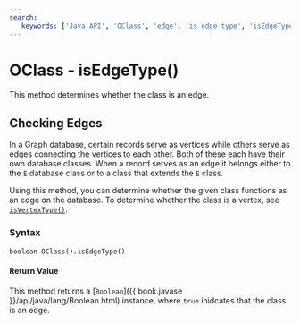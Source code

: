 ```yaml
---
search:
   keywords: ['Java API', 'OClass', 'edge', 'is edge type', 'isEdgeType']
---
```


# OClass - isEdgeType()

This method determines whether the class is an edge.

## Checking Edges

In a Graph database, certain records serve as vertices while others serve as edges connecting the vertices to each other.  Both of these each have their own database classes.  When a record serves as an edge it belongs either to the `E` database class or to a class that extends the `E` class.  

Using this method, you can determine whether the given class functions as an edge on the database.  To determine whether the class is a vertex, see [`isVertexType()`](Java-Ref-OClass-isVertexType.md).

### Syntax

```
boolean OClass().isEdgeType()
```

#### Return Value

This method returns a [`Boolean`]({{ book.javase }}/api/java/lang/Boolean.html) instance, where `true` inidcates that the class is an edge.





